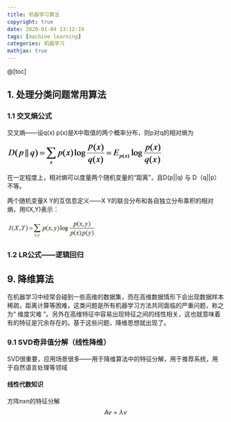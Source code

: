 ```yaml
---
title: 机器学习算法
copyright: true
date: 2020-01-04 13:12:19
tags: [machine learning]
categories: 机器学习
mathjax: true
---
```


@[toc]

## 1. 处理分类问题常用算法

### 1.1 交叉熵公式

交叉熵——设q(x) p(x)是X中取值的两个概率分布，则p对q的相对熵为

![1](https://github.com/ShortPupil/ShortPupil.github.io/blob/hexo/source/_posts/机器学习算法/1.PNG)

在一定程度上，相对熵可以度量两个随机变量的“距离”，且D(p||q) 与 D（q||p）不等。

两个随机变量X Y的互信息定义——X Y的联合分布和各自独立分布乘积的相对熵，用I(X,Y)表示：

![2](https://github.com/ShortPupil/ShortPupil.github.io/blob/hexo/source/_posts/机器学习算法/2.PNG)



### 1.2 LR公式——逻辑回归





## 9. 降维算法

在机器学习中经常会碰到一些高维的数据集，而在高维数据情形下会出现数据样本稀疏，距离计算等困难，这类问题是所有机器学习方法共同面临的严重问题，称之为“ 维度灾难 ”。另外在高维特征中容易出现特征之间的线性相关，这也就意味着有的特征是冗余存在的。基于这些问题，降维思想就出现了。

### 9.1 SVD奇异值分解（线性降维）

SVD很重要，应用场景很多——用于降维算法中的特征分解，用于推荐系统，用于自然语言处理等领域

#### 线性代数知识

方阵nxn的特征分解 $$Av = \lambda v$$

